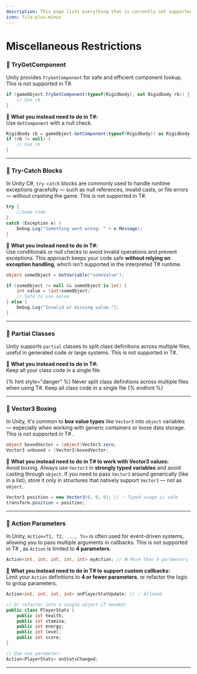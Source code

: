 ```yaml
---
description: This page lists everything that is currently not supported in T#
icon: file-plus-minus
---
```


# Miscellaneous Restrictions

### 🧪 TryGetComponent

Unity provides `TryGetComponent` for safe and efficient component lookup. This is not supported in T#.

```csharp
if (gameObject.TryGetComponent(typeof(Rigidbody), out Rigidbody rb)) {
    // Use rb
}
```

🔁 **What you instead need to do in T#:**\
Use `GetComponent` with a null check.

```csharp
Rigidbody rb = gameObject.GetComponent(typeof(Rigidbody)) as Rigidbody;
if (rb != null) {
    // Use rb
}
```

***

### 🧯 Try-Catch Blocks

In Unity C#, `try-catch` blocks are commonly used to handle runtime exceptions gracefully — such as null references, invalid casts, or file errors — without crashing the game. This is not supported in T#.

```csharp
try {
    //Some Code
}
catch (Exception e) {
    Debug.Log("Something went wrong: " + e.Message);
}

```

🔁 **What you instead need to do in T#:**\
Use conditionals or null checks to avoid invalid operations and prevent exceptions. This approach keeps your code safe **without relying on exception handling**, which isn't supported in the interpreted T# runtime.

```csharp
object someObject = GetVariable("someValue");

if (someObject != null && someObject is int) {
    int value = (int)someObject;
    // Safe to use value
} else {
    Debug.Log("Invalid or missing value.");
}
```

***

### 📂 Partial Classes

Unity supports `partial` classes to split class definitions across multiple files, useful in generated code or large systems. This is not supported in T#.

🔁 **What you instead need to do in T#:**\
Keep all your class code in a single file.

{% hint style="danger" %}
Never split class definitions across multiple files when using T#. Keep all class code in a single file
{% endhint %}

***

### 🧱 Vector3 Boxing

In Unity, it's common to **box value types** like `Vector3` into `object` variables — especially when working with generic containers or loose data storage. This is not supported in T# .

```csharp
object boxedVector = (object)Vector3.zero;
Vector3 unboxed = (Vector3)boxedVector;
```

🔁 **What you instead need to do in T# to work with Vector3 values:**\
Avoid boxing. Always use `Vector3` in **strongly typed variables** and avoid casting through `object`. If you need to pass `Vector3` around generically (like in a list), store it only in structures that natively support `Vector3` — not as `object`.

```csharp
Vector3 position = new Vector3(0, 0, 0); // ✅ Typed usage is safe
transform.position = position;
```

***

### 🔢 Action Parameters

In Unity, `Action<T1, T2, ..., Tn>` is often used for event-driven systems, allowing you to pass multiple arguments in callbacks. This is not supported in T# , as `Action` is limited to **4 parameters**.

```csharp
Action<int, int, int, int, int> myAction; // ❌ More than 4 parameters
```

🔁 **What you instead need to do in T# to support custom callbacks:**\
Limit your `Action` definitions to **4 or fewer parameters**, or refactor the logic to group parameters.

```csharp
Action<int, int, int, int> onPlayerStatUpdate; // ✅ Allowed

// Or refactor into a single object if needed:
public class PlayerStats {
    public int health;
    public int stamina;
    public int energy;
    public int level;
    public int score;
}

// Use one parameter:
Action<PlayerStats> onStatsChanged;
```

***
